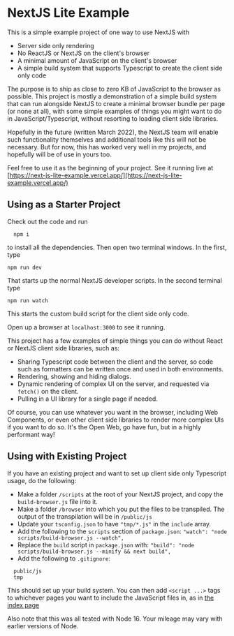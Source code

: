 # NextJS Lite Example

This is a simple example project of one way to use NextJS with

- Server side only rendering
- No ReactJS or NextJS on the client's browser
- A minimal amount of JavaScript on the client's browser
- A simple build system that supports Typescript to create the client side only code

The purpose is to ship as close to zero KB of JavaScript to the browser as possible. This project
is mostly a demonstration of a simple build system that can run alongside NextJS to create a minimal
browser bundle per page (or none at all), with some simple examples of things you might want to do
in JavaScript/Typescript, without resorting to loading client side libraries.

Hopefully in the future (written March 2022), the NextJS team will enable such functionality themselves and additional tools like this will not be necessary. But for now, this has worked very well in my projects, and hopefully will be of use in yours too.

Feel free to use it as the beginning of your project. See it running live at [https://next-js-lite-example.vercel.app/](https://next-js-lite-example.vercel.app/)

## Using as a Starter Project

Check out the code and run

```
  npm i
```

to install all the dependencies. Then open two terminal windows. In the first, type

```
npm run dev
```

That starts up the normal NextJS developer scripts. In the second terminal type

```
npm run watch
```

This starts the custom build script for the client side only code.

Open up a browser at `localhost:3000` to see it running.

This project has a few examples of simple things you can do without React or NextJS client side libraries, such as:

- Sharing Typescript code between the client and the server, so code such as formatters can be written once and used in both environments.
- Rendering, showing and hiding dialogs.
- Dynamic rendering of complex UI on the server, and requested via `fetch()` on the client.
- Pulling in a UI library for a single page if needed.

Of course, you can use whatever you want in the browser, including Web Components, or even other
client side libraries to render more complex UIs if you want to do so. It's the Open Web, go have fun, but in a highly performant way!

## Using with Existing Project

If you have an existing project and want to set up client side only Typescript usage, do the following:

- Make a folder `/scripts` at the root of your NextJS project, and copy the `build-browser.js` file into it.
- Make a folder `/browser` into which you put the files to be transpiled. The output of the transpilation will be in `/public/js`
- Update your `tsconfig.json` to have `"tmp/*.js"` in the `include` array.
- Add the following to the `scripts` section of `package.json`: `"watch": "node scripts/build-browser.js --watch",`
- Replace the `build` script in `package.json` with: `"build": "node scripts/build-browser.js --minify && next build",`
- Add the following to `.gitignore`: 
```
  public/js
  tmp

```

This should set up your build system. You can then add `<script ...>` tags to whichever pages you want to include the JavaScript files in, as in [the index page](https://github.com/shaneosullivan/NextJSLiteExample/blob/37908b151cc49a3fef88d621e0acdda210f705c8/pages/index.tsx#L104)

Also note that this was all tested with Node 16. Your mileage may vary with earlier versions of Node.
```
